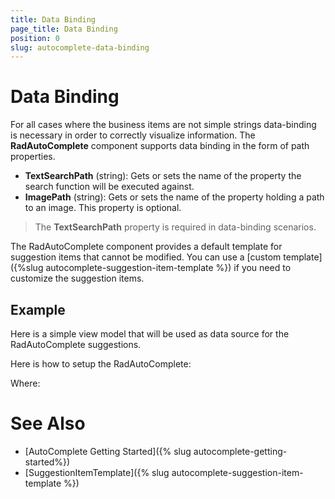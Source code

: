 ```yaml
---
title: Data Binding
page_title: Data Binding
position: 0
slug: autocomplete-data-binding
---
```


# Data Binding

For all cases where the business items are not simple strings data-binding is necessary in order to correctly visualize information. The **RadAutoComplete** component supports data binding in the form of path properties.

- **TextSearchPath** (string): Gets or sets the name of the property the search function will be executed against.
- **ImagePath** (string): Gets or sets the name of the property holding a path to an image. This property is optional.

>The **TextSearchPath** property is required in data-binding scenarios.

The RadAutoComplete component provides a default template for suggestion items that cannot be modified. You can use a [custom template]({%slug autocomplete-suggestion-item-template %}) if you need to customize the suggestion items.

## Example

Here is a simple view model that will be used as data source for the RadAutoComplete suggestions.

<snippet id='autocomplete-features-data-binding-viewmodel'/>

Here is how to setup the RadAutoComplete:

<snippet id='autocomplete-features-data-binding'/>

Where:

<snippet id='xmlns-telerikinput'/>

# See Also

- [AutoComplete Getting Started]({% slug autocomplete-getting-started%})
- [SuggestionItemTemplate]({% slug autocomplete-suggestion-item-template %})